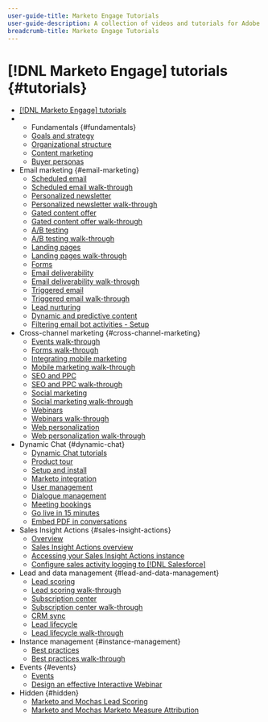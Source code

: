 ```yaml
---
user-guide-title: Marketo Engage Tutorials
user-guide-description: A collection of videos and tutorials for Adobe Marketo Engage.
breadcrumb-title: Marketo Engage Tutorials
---
```


# [!DNL Marketo Engage] tutorials {#tutorials}

+ [[!DNL Marketo Engage] tutorials](overview.md)
+ + Fundamentals {#fundamentals}
  + [Goals and strategy](fundamentals/goals-and-strategy-learn.md)
  + [Organizational structure](fundamentals/organizational-structure-learn.md)
  + [Content marketing](fundamentals/content-marketing-learn.md)
  + [Buyer personas](fundamentals/buyer-personas-learn.md)
+ Email marketing {#email-marketing}
  + [Scheduled email](email-marketing/scheduled-email-learn.md)
  + [Scheduled email walk-through](email-marketing/scheduled-email-watch.md)
  + [Personalized newsletter](email-marketing/personalized-newsletter-learn.md)
  + [Personalized newsletter walk-through](email-marketing/personalized-newsletter-watch.md)
  + [Gated content offer](email-marketing/gated-content-offer-learn.md)
  + [Gated content offer walk-through](email-marketing/gated-content-offer-watch.md)
  + [A/B testing](email-marketing/ab-testing-learn.md)
  + [A/B testing walk-through](email-marketing/ab-testing-watch.md)
  + [Landing pages ](email-marketing/landing-pages-learn.md)
  + [Landing pages walk-through](email-marketing/landing-pages-watch.md)
  + [Forms](email-marketing/forms-learn.md)
  + [Email deliverability](email-marketing/email-deliverability-learn.md)
  + [Email deliverability walk-through](email-marketing/email-deliverability-watch.md)
  + [Triggered email](email-marketing/triggered-email-learn.md)
  + [Triggered email walk-through](email-marketing/triggered-email-watch.md)
  + [Lead nurturing](email-marketing/lead-nuturing-learn.md)
  + [Dynamic and predictive content](email-marketing/dynamic-and-predictive-content-learn.md)
  + [Filtering email bot activities - Setup](filtering-email-bot-activities/setup.md)  
+ Cross-channel marketing {#cross-channel-marketing}
  + [Events walk-through](events/events-watch.md)
  + [Forms walk-through](email-marketing/forms-watch.md)
  + [Integrating mobile marketing](cross-channel-marketing/mobile-marketing-learn.md)
  + [Mobile marketing walk-through](cross-channel-marketing/mobile-marketing-watch.md)
  + [SEO and PPC](cross-channel-marketing/seo-and-ppc-learn.md)
  + [SEO and PPC walk-through](cross-channel-marketing/seo-and-ppc-watch.md)
  + [Social marketing](cross-channel-marketing/social-marketing-learn.md)
  + [Social marketing walk-through](cross-channel-marketing/social-marketing-watch.md)
  + [Webinars](events/webinar-learn.md)
  + [Webinars walk-through](events/webinar-watch.md)
  + [Web personalization](cross-channel-marketing/web-personalization-learn.md)
  + [Web personalization walk-through](cross-channel-marketing/web-personalization-watch.md)
+ Dynamic Chat {#dynamic-chat}
  + [Dynamic Chat tutorials](dynamic-chat/dynamic-chat-overview.md)
  + [Product tour](dynamic-chat/product-tour.md)
  + [Setup and install](dynamic-chat/setup.md)
  + [Marketo integration](dynamic-chat/marketo-integration.md)
  + [User management](dynamic-chat/user-management.md)
  + [Dialogue management](dynamic-chat/dialogue-management.md)
  + [Meeting bookings](dynamic-chat/meeting-booking.md)
  + [Go live in 15 minutes](dynamic-chat/go-live-in-15-minutes.md)
  + [Embed PDF in conversations](dynamic-chat/document-cloud-integration.md)
+ Sales Insight Actions {#sales-insight-actions}
  + [Overview](sales-insight-actions/overview.md)
  + [Sales Insight Actions overview](sales-insight-actions/sales-insight-actions-overview.md)
  + [Accessing your Sales Insight Actions instance](sales-insight-actions/accessing-your-sales-insight-actions-instance.md)
  + [Configure sales activity logging to [!DNL Salesforce]](sales-insight-actions/configure-sales-activity-logging-to-salesforce.md)
+ Lead and data management {#lead-and-data-management}
  + [Lead scoring](lead-and-data-management/lead-scoring-learn.md)
  + [Lead scoring walk-through](lead-and-data-management/lead-scoring-watch.md)
  + [Subscription center](lead-and-data-management/subscription-center-learn.md)
  + [Subscription center walk-through](lead-and-data-management/subscription-center-watch.md)
  + [CRM sync](lead-and-data-management/crm-sync-learn.md)
  + [Lead lifecycle](lead-and-data-management/lead-lifecycle-learn.md)
  + [Lead lifecycle walk-through](lead-and-data-management/lead-lifecycle-watch.md)
+ Instance management {#instance-management}
  + [Best practices](instance-management/best-practice-learn.md)
  + [Best practices walk-through](instance-management/best-practice-watch.md)
+ Events {#events}
  + [Events](events/events-learn.md)
  + [Design an effective Interactive Webinar](events/design-an-effective-interactive-webinar.md)
+ Hidden {#hidden}
  + [Marketo and Mochas Lead Scoring](events/marketo-and-mochas/lead-scoring.md)
  + [Marketo and Mochas Marketo Measure Attribution](events/marketo-and-mochas/attribution.md)